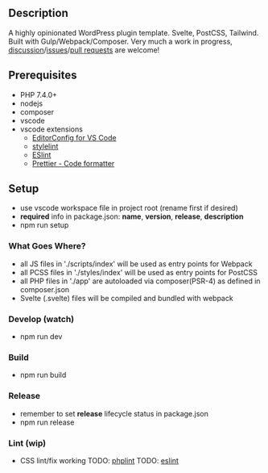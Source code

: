 ## Description
A highly opinionated WordPress plugin template. Svelte, PostCSS, Tailwind. Built with Gulp/Webpack/Composer.
Very much a work in progress, [discussion](https://github.com/koehndesign/plugin-template/discussions)/[issues](https://github.com/koehndesign/plugin-template/issues)/[pull requests](https://github.com/koehndesign/plugin-template/pulls) are welcome!

## Prerequisites
* PHP 7.4.0+
* nodejs
* composer
* vscode
* vscode extensions
	* [EditorConfig for VS Code](https://marketplace.visualstudio.com/items?itemName=EditorConfig.EditorConfig)
	* [stylelint](https://marketplace.visualstudio.com/items?itemName=stylelint.vscode-stylelint)
	* [ESlint](https://marketplace.visualstudio.com/items?itemName=dbaeumer.vscode-eslint)
	* [Prettier - Code formatter](https://marketplace.visualstudio.com/items?itemName=esbenp.prettier-vscode)

## Setup
* use vscode workspace file in project root (rename first if desired)
* __required__ info in package.json: __name__, __version__, __release__, __description__
* npm run setup

### What Goes Where?
* all JS files in './scripts/index' will be used as entry points for Webpack
* all PCSS files in './styles/index' will be used as entry points for PostCSS
* all PHP files in './app' are autoloaded via composer(PSR-4) as defined in composer.json
* Svelte (.svelte) files will be compiled and bundled with webpack

### Develop (watch)
* npm run dev

### Build
* npm run build

### Release
* remember to set __release__ lifecycle status in package.json
* npm run release

### Lint (wip)
* CSS lint/fix working 
TODO: [phplint](https://www.npmjs.com/package/phplint)
TODO: [eslint](https://eslint.org/docs/developer-guide/nodejs-api)
